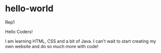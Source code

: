 # hello-world
Rep1

Hello Coders!

I am learning HTML, CSS and a bit of Java.
I can't wait to start creating my own website and do so much more with code!
